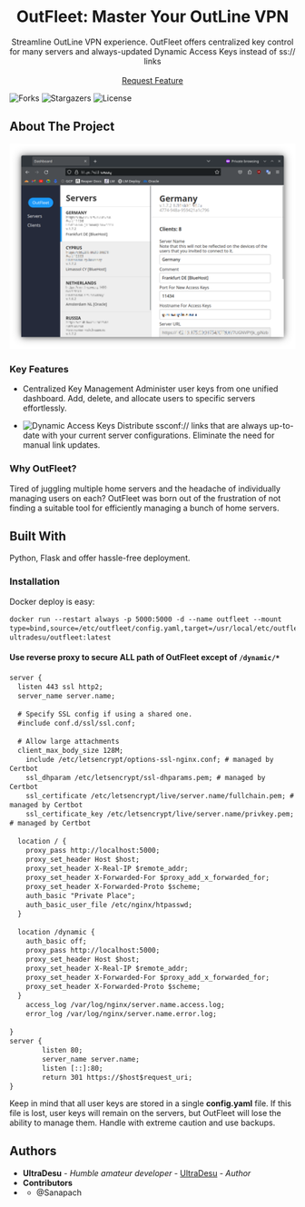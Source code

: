 <p align="center">
  <h1 align="center">OutFleet: Master Your OutLine VPN</h1>

  <p align="center">
    Streamline OutLine VPN experience. OutFleet offers centralized key control for many servers and always-updated Dynamic Access Keys instead of ss:// links
    <br/>
    <br/>
    <a href="https://github.com/house-of-vanity/outfleet/issues">Request Feature</a>
  </p>
</p>

![Forks](https://img.shields.io/github/forks/house-of-vanity/outfleet?style=social) ![Stargazers](https://img.shields.io/github/stars/house-of-vanity/outfleet?style=social) ![License](https://img.shields.io/github/license/house-of-vanity/outfleet) 

## About The Project

![Screen Shot](img/servers.png)

### Key Features

* Centralized Key Management
Administer user keys from one unified dashboard. Add, delete, and allocate users to specific servers effortlessly.

* ![Dynamic Access Keys](https://www.reddit.com/r/outlinevpn/wiki/index/dynamic_access_keys/)
Distribute ssconf:// links that are always up-to-date with your current server configurations. Eliminate the need for manual link updates.

### Why OutFleet?
Tired of juggling multiple home servers and the headache of individually managing users on each? OutFleet was born out of the frustration of not finding a suitable tool for efficiently managing a bunch of home servers. 

## Built With

Python, Flask and offer hassle-free deployment.

### Installation

Docker deploy is easy:
```
docker run --restart always -p 5000:5000 -d --name outfleet --mount type=bind,source=/etc/outfleet/config.yaml,target=/usr/local/etc/outfleet/config.yaml ultradesu/outfleet:latest
```
#### Use reverse proxy to secure ALL path of OutFleet except of `/dynamic/*`
```nginx
server {
  listen 443 ssl http2;
  server_name server.name;
  
  # Specify SSL config if using a shared one.
  #include conf.d/ssl/ssl.conf;
  
  # Allow large attachments
  client_max_body_size 128M;
    include /etc/letsencrypt/options-ssl-nginx.conf; # managed by Certbot
    ssl_dhparam /etc/letsencrypt/ssl-dhparams.pem; # managed by Certbot
    ssl_certificate /etc/letsencrypt/live/server.name/fullchain.pem; # managed by Certbot
    ssl_certificate_key /etc/letsencrypt/live/server.name/privkey.pem; # managed by Certbot

  location / {
    proxy_pass http://localhost:5000;
    proxy_set_header Host $host;
    proxy_set_header X-Real-IP $remote_addr;
    proxy_set_header X-Forwarded-For $proxy_add_x_forwarded_for;
    proxy_set_header X-Forwarded-Proto $scheme;
    auth_basic "Private Place";
    auth_basic_user_file /etc/nginx/htpasswd;
  }
  
  location /dynamic {
    auth_basic off;
    proxy_pass http://localhost:5000;
    proxy_set_header Host $host;
    proxy_set_header X-Real-IP $remote_addr;
    proxy_set_header X-Forwarded-For $proxy_add_x_forwarded_for;
    proxy_set_header X-Forwarded-Proto $scheme;
  }
    access_log /var/log/nginx/server.name.access.log;
    error_log /var/log/nginx/server.name.error.log;

}
server {
        listen 80;
        server_name server.name;
        listen [::]:80;
        return 301 https://$host$request_uri;
}

```
Keep in mind that all user keys are stored in a single **config.yaml** file. If this file is lost, user keys will remain on the servers, but OutFleet will lose the ability to manage them. Handle with extreme caution and use backups.

## Authors

* **UltraDesu** - *Humble amateur developer* - [UltraDesu](https://github.com/house-of-vanity) - *Author*
* **Contributors**
* * @Sanapach
